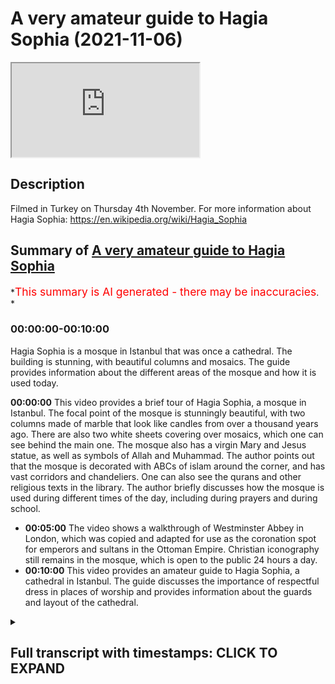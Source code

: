# A very amateur guide to Hagia Sophia (2021-11-06)

<iframe loading='lazy' allow='autoplay' src='https://www.youtube.com/embed/Hf-l1I5Wta4'></iframe>

## Description

Filmed in Turkey on Thursday 4th November. For more information about Hagia Sophia: <https://en.wikipedia.org/wiki/Hagia_Sophia>

## Summary of [A very amateur guide to Hagia Sophia](https://www.youtube.com/watch?v=Hf-l1I5Wta4)

\*<span style="color:red; font-size:125%">This summary is AI generated - there may be inaccuracies</span>. \*

### <a onclick="modifyYTiframeseektime('0')">00:00:00-00:10:00</a>

Hagia Sophia is a mosque in Istanbul that was once a cathedral. The building is stunning, with beautiful columns and mosaics. The guide provides information about the different areas of the mosque and how it is used today.

**<a onclick="modifyYTiframeseektime('0')">00:00:00</a>** This video provides a brief tour of Hagia Sophia, a mosque in Istanbul. The focal point of the mosque is stunningly beautiful, with two columns made of marble that look like candles from over a thousand years ago. There are also two white sheets covering over mosaics, which one can see behind the main one. The mosque also has a virgin Mary and Jesus statue, as well as symbols of Allah and Muhammad. The author points out that the mosque is decorated with ABCs of islam around the corner, and has vast corridors and chandeliers. One can also see the qurans and other religious texts in the library. The author briefly discusses how the mosque is used during different times of the day, including during prayers and during school.

*   **<a onclick="modifyYTiframeseektime('300')">00:05:00</a>** The video shows a walkthrough of Westminster Abbey in London, which was copied and adapted for use as the coronation spot for emperors and sultans in the Ottoman Empire. Christian iconography still remains in the mosque, which is open to the public 24 hours a day.
*   **<a onclick="modifyYTiframeseektime('600')">00:10:00</a>** This video provides an amateur guide to Hagia Sophia, a cathedral in Istanbul. The guide discusses the importance of respectful dress in places of worship and provides information about the guards and layout of the cathedral.

<details><summary><h2>Full transcript with timestamps: CLICK TO EXPAND</h2></summary>

<a onclick="modifyYTiframeseektime('1')">0:00:01</a> i thought i'd just give a very brief uh\ <a onclick="modifyYTiframeseektime('3')">0:00:03</a> guided tour of this masjid\ <a onclick="modifyYTiframeseektime('6')">0:00:06</a> hagio sofia in istanbul\ <a onclick="modifyYTiframeseektime('10')">0:00:10</a> this gilded cage is where the sultans\ <a onclick="modifyYTiframeseektime('13')">0:00:13</a> apparently\ <a onclick="modifyYTiframeseektime('14')">0:00:14</a> sat\ <a onclick="modifyYTiframeseektime('15')">0:00:15</a> during sermons and during summer\ <a onclick="modifyYTiframeseektime('17')">0:00:17</a> to protect them from assassination\ <a onclick="modifyYTiframeseektime('21')">0:00:21</a> and here we have the focal point\ <a onclick="modifyYTiframeseektime('24')">0:00:24</a> of the masjid stunningly beautiful\ <a onclick="modifyYTiframeseektime('28')">0:00:28</a> i don't know if you can make out\ <a onclick="modifyYTiframeseektime('29')">0:00:29</a> probably not but there are two um\ <a onclick="modifyYTiframeseektime('31')">0:00:31</a> they look like columns\ <a onclick="modifyYTiframeseektime('33')">0:00:33</a> made of um\ <a onclick="modifyYTiframeseektime('35')">0:00:35</a> marble but they're actually candles from\ <a onclick="modifyYTiframeseektime('38')">0:00:38</a> the fifth century\ <a onclick="modifyYTiframeseektime('40')">0:00:40</a> um from over a thousand years one\ <a onclick="modifyYTiframeseektime('42')">0:00:42</a> thousand five 500 years ago these\ <a onclick="modifyYTiframeseektime('44')">0:00:44</a> candles still exist\ <a onclick="modifyYTiframeseektime('46')">0:00:46</a> and right up there we have um the white\ <a onclick="modifyYTiframeseektime('48')">0:00:48</a> sheets covering over\ <a onclick="modifyYTiframeseektime('50')">0:00:50</a> some mosaics so i have to know behind\ <a onclick="modifyYTiframeseektime('52')">0:00:52</a> that main one there is\ <a onclick="modifyYTiframeseektime('54')">0:00:54</a> uh the virgin mary and jesus\ <a onclick="modifyYTiframeseektime('57')">0:00:57</a> and to the right we have these\ <a onclick="modifyYTiframeseektime('59')">0:00:59</a> incredible symbols\ <a onclick="modifyYTiframeseektime('61')">0:01:01</a> one word there says allah and the other\ <a onclick="modifyYTiframeseektime('63')">0:01:03</a> one\ <a onclick="modifyYTiframeseektime('64')">0:01:04</a> says muhammad\ <a onclick="modifyYTiframeseektime('66')">0:01:06</a> and the other ones\ <a onclick="modifyYTiframeseektime('68')">0:01:08</a> are the names of his senior companions\ <a onclick="modifyYTiframeseektime('71')">0:01:11</a> including uthman and ali\ <a onclick="modifyYTiframeseektime('74')">0:01:14</a> and\ <a onclick="modifyYTiframeseektime('76')">0:01:16</a> and others\ <a onclick="modifyYTiframeseektime('77')">0:01:17</a> dotted around these huge symbols\ <a onclick="modifyYTiframeseektime('80')">0:01:20</a> and these\ <a onclick="modifyYTiframeseektime('81')">0:01:21</a> very low hanging chandeliers\ <a onclick="modifyYTiframeseektime('85')">0:01:25</a> there's a feature of many mosques in\ <a onclick="modifyYTiframeseektime('87')">0:01:27</a> istanbul i've discovered they're vast i\ <a onclick="modifyYTiframeseektime('89')">0:01:29</a> mean you must be about just 20 feet off\ <a onclick="modifyYTiframeseektime('91')">0:01:31</a> the ground\ <a onclick="modifyYTiframeseektime('92')">0:01:32</a> and one of these fell on you you'd be\ <a onclick="modifyYTiframeseektime('94')">0:01:34</a> flattened\ <a onclick="modifyYTiframeseektime('96')">0:01:36</a> absolutely huge and\ <a onclick="modifyYTiframeseektime('98')">0:01:38</a> very beautiful i think they're made of\ <a onclick="modifyYTiframeseektime('101')">0:01:41</a> solid metal what they look like here\ <a onclick="modifyYTiframeseektime('103')">0:01:43</a> imagine that falling on you\ <a onclick="modifyYTiframeseektime('105')">0:01:45</a> Music\ <a onclick="modifyYTiframeseektime('110')">0:01:50</a> and off to the side here\ <a onclick="modifyYTiframeseektime('114')">0:01:54</a> we have islamic information\ <a onclick="modifyYTiframeseektime('117')">0:01:57</a> saw this earlier on and some of it's in\ <a onclick="modifyYTiframeseektime('120')">0:02:00</a> english some of it's in all sorts of\ <a onclick="modifyYTiframeseektime('122')">0:02:02</a> languages really\ <a onclick="modifyYTiframeseektime('126')">0:02:06</a> and\ <a onclick="modifyYTiframeseektime('126')">0:02:06</a> uh not sure what they say\ <a onclick="modifyYTiframeseektime('130')">0:02:10</a> what is islam\ <a onclick="modifyYTiframeseektime('132')">0:02:12</a> and\ <a onclick="modifyYTiframeseektime('134')">0:02:14</a> one here\ <a onclick="modifyYTiframeseektime('135')">0:02:15</a> in english the final messenger\ <a onclick="modifyYTiframeseektime('138')">0:02:18</a> and on the back i noticed it says\ <a onclick="modifyYTiframeseektime('140')">0:02:20</a> global academy for translation and\ <a onclick="modifyYTiframeseektime('142')">0:02:22</a> education\ <a onclick="modifyYTiframeseektime('143')">0:02:23</a> london united kingdom so that's\ <a onclick="modifyYTiframeseektime('146')">0:02:26</a> produced in england\ <a onclick="modifyYTiframeseektime('149')">0:02:29</a> uh what do we have over here\ <a onclick="modifyYTiframeseektime('152')">0:02:32</a> we have some more similar kinds of\ <a onclick="modifyYTiframeseektime('153')">0:02:33</a> things\ <a onclick="modifyYTiframeseektime('156')">0:02:36</a> the abc of\ <a onclick="modifyYTiframeseektime('158')">0:02:38</a> abc's of islam\ <a onclick="modifyYTiframeseektime('161')">0:02:41</a> around the corner here\ <a onclick="modifyYTiframeseektime('163')">0:02:43</a> we have these side\ <a onclick="modifyYTiframeseektime('165')">0:02:45</a> corridors vast corridors\ <a onclick="modifyYTiframeseektime('168')">0:02:48</a> you get more chandeliers\ <a onclick="modifyYTiframeseektime('171')">0:02:51</a> and this room is special this gilded\ <a onclick="modifyYTiframeseektime('173')">0:02:53</a> room look at it what could be behind\ <a onclick="modifyYTiframeseektime('177')">0:02:57</a> these gilded\ <a onclick="modifyYTiframeseektime('179')">0:02:59</a> mesh things here and looking inside you\ <a onclick="modifyYTiframeseektime('181')">0:03:01</a> can just about make out these qurans and\ <a onclick="modifyYTiframeseektime('185')">0:03:05</a> apparently these are very precious\ <a onclick="modifyYTiframeseektime('186')">0:03:06</a> qurans on their thrones\ <a onclick="modifyYTiframeseektime('189')">0:03:09</a> can you here we go\ <a onclick="modifyYTiframeseektime('191')">0:03:11</a> just about see now this used to be the\ <a onclick="modifyYTiframeseektime('193')">0:03:13</a> library untold of one of the sultans\ <a onclick="modifyYTiframeseektime('196')">0:03:16</a> these days it's just got a few qurans in\ <a onclick="modifyYTiframeseektime('198')">0:03:18</a> so this was\ <a onclick="modifyYTiframeseektime('200')">0:03:20</a> a very special place of learning\ <a onclick="modifyYTiframeseektime('202')">0:03:22</a> for the sultans where they kept their\ <a onclick="modifyYTiframeseektime('204')">0:03:24</a> precious texts\ <a onclick="modifyYTiframeseektime('207')">0:03:27</a> okay\ <a onclick="modifyYTiframeseektime('209')">0:03:29</a> and down here\ <a onclick="modifyYTiframeseektime('212')">0:03:32</a> a few people praying there there's a\ <a onclick="modifyYTiframeseektime('214')">0:03:34</a> mimbar just in the corner right over\ <a onclick="modifyYTiframeseektime('215')">0:03:35</a> there\ <a onclick="modifyYTiframeseektime('218')">0:03:38</a> and this is interesting i don't if you\ <a onclick="modifyYTiframeseektime('219')">0:03:39</a> can\ <a onclick="modifyYTiframeseektime('222')">0:03:42</a> work it out so just there is\ <a onclick="modifyYTiframeseektime('225')">0:03:45</a> a tripod\ <a onclick="modifyYTiframeseektime('227')">0:03:47</a> um and this is neptune the pagan\ <a onclick="modifyYTiframeseektime('230')">0:03:50</a> um god\ <a onclick="modifyYTiframeseektime('232')">0:03:52</a> and his um trident whatever the word is\ <a onclick="modifyYTiframeseektime('235')">0:03:55</a> so this was from a time when this was\ <a onclick="modifyYTiframeseektime('238')">0:03:58</a> pagan\ <a onclick="modifyYTiframeseektime('242')">0:04:02</a> as they come around the corner here\ <a onclick="modifyYTiframeseektime('246')">0:04:06</a> vast columns look at this\ <a onclick="modifyYTiframeseektime('252')">0:04:12</a> really slipped then down a step\ <a onclick="modifyYTiframeseektime('255')">0:04:15</a> um and here we have the\ <a onclick="modifyYTiframeseektime('258')">0:04:18</a> this huge uh\ <a onclick="modifyYTiframeseektime('260')">0:04:20</a> stairway\ <a onclick="modifyYTiframeseektime('262')">0:04:22</a> that goes up and this is where\ <a onclick="modifyYTiframeseektime('264')">0:04:24</a> traditionally i guess people you preach\ <a onclick="modifyYTiframeseektime('266')">0:04:26</a> the sermon the imam would preach the\ <a onclick="modifyYTiframeseektime('268')">0:04:28</a> sunday the sunday the friday sermon\ <a onclick="modifyYTiframeseektime('271')">0:04:31</a> and those two flags can't really tell in\ <a onclick="modifyYTiframeseektime('273')">0:04:33</a> the dark but their green green flag\ <a onclick="modifyYTiframeseektime('276')">0:04:36</a> of islam\ <a onclick="modifyYTiframeseektime('279')">0:04:39</a> and um\ <a onclick="modifyYTiframeseektime('280')">0:04:40</a> Music\ <a onclick="modifyYTiframeseektime('281')">0:04:41</a> serious worshipers tend to come here\ <a onclick="modifyYTiframeseektime('283')">0:04:43</a> during the day and night to pray\ <a onclick="modifyYTiframeseektime('285')">0:04:45</a> but um i i've been here on salah and\ <a onclick="modifyYTiframeseektime('288')">0:04:48</a> this whole area has been completely\ <a onclick="modifyYTiframeseektime('289')">0:04:49</a> packed this these these areas here are\ <a onclick="modifyYTiframeseektime('292')">0:04:52</a> for\ <a onclick="modifyYTiframeseektime('293')">0:04:53</a> like study circles where people learn\ <a onclick="modifyYTiframeseektime('295')">0:04:55</a> the crown\ <a onclick="modifyYTiframeseektime('299')">0:04:59</a> and this is very interesting\ <a onclick="modifyYTiframeseektime('301')">0:05:01</a> if you know westminster abbey in london\ <a onclick="modifyYTiframeseektime('303')">0:05:03</a> well you'll know this you'll recognize\ <a onclick="modifyYTiframeseektime('305')">0:05:05</a> this because they copied it and when the\ <a onclick="modifyYTiframeseektime('308')">0:05:08</a> monarchs in england are crowned in\ <a onclick="modifyYTiframeseektime('311')">0:05:11</a> westminster abbey they are crowned on\ <a onclick="modifyYTiframeseektime('313')">0:05:13</a> this\ <a onclick="modifyYTiframeseektime('314')">0:05:14</a> replica uh in westminster abbey this is\ <a onclick="modifyYTiframeseektime('317')">0:05:17</a> the original\ <a onclick="modifyYTiframeseektime('318')">0:05:18</a> and these represent i'm told\ <a onclick="modifyYTiframeseektime('320')">0:05:20</a> um\ <a onclick="modifyYTiframeseektime('321')">0:05:21</a> stones taken from important countries of\ <a onclick="modifyYTiframeseektime('323')">0:05:23</a> the world i remember this one over here\ <a onclick="modifyYTiframeseektime('326')">0:05:26</a> this is stone taken from france because\ <a onclick="modifyYTiframeseektime('328')">0:05:28</a> when i was told about this i was with a\ <a onclick="modifyYTiframeseektime('330')">0:05:30</a> french guy and i said look how small it\ <a onclick="modifyYTiframeseektime('332')">0:05:32</a> is compared to i don't know if that's\ <a onclick="modifyYTiframeseektime('334')">0:05:34</a> persia or arabia or india or whatever\ <a onclick="modifyYTiframeseektime('337')">0:05:37</a> and he said to me ah well where's\ <a onclick="modifyYTiframeseektime('338')">0:05:38</a> england then there's nothing here from\ <a onclick="modifyYTiframeseektime('340')">0:05:40</a> england i don't think\ <a onclick="modifyYTiframeseektime('342')">0:05:42</a> but anyway what's the central one the\ <a onclick="modifyYTiframeseektime('344')">0:05:44</a> big central one\ <a onclick="modifyYTiframeseektime('346')">0:05:46</a> is for the sultan or the emperor of the\ <a onclick="modifyYTiframeseektime('349')">0:05:49</a> ottoman empire himself and he rules here\ <a onclick="modifyYTiframeseektime('352')">0:05:52</a> over all the lesser countries including\ <a onclick="modifyYTiframeseektime('355')">0:05:55</a> france and\ <a onclick="modifyYTiframeseektime('356')">0:05:56</a> india and wherever they are so this is\ <a onclick="modifyYTiframeseektime('358')">0:05:58</a> the coronation\ <a onclick="modifyYTiframeseektime('359')">0:05:59</a> spot where the emperors or the sultans\ <a onclick="modifyYTiframeseektime('363')">0:06:03</a> were crowned and our queen in england\ <a onclick="modifyYTiframeseektime('366')">0:06:06</a> has the same kind of thing in\ <a onclick="modifyYTiframeseektime('368')">0:06:08</a> westminster abbey if you google this you\ <a onclick="modifyYTiframeseektime('370')">0:06:10</a> can\ <a onclick="modifyYTiframeseektime('371')">0:06:11</a> see it for yourself\ <a onclick="modifyYTiframeseektime('372')">0:06:12</a> um\ <a onclick="modifyYTiframeseektime('373')">0:06:13</a> it's open to the public you can see it\ <a onclick="modifyYTiframeseektime('378')">0:06:18</a> so there is a a second tier um\ <a onclick="modifyYTiframeseektime('382')">0:06:22</a> and um\ <a onclick="modifyYTiframeseektime('384')">0:06:24</a> if i remember rightly and i perhaps i\ <a onclick="modifyYTiframeseektime('385')">0:06:25</a> can't remember rightly but i think\ <a onclick="modifyYTiframeseektime('387')">0:06:27</a> possibly the emperor's\ <a onclick="modifyYTiframeseektime('389')">0:06:29</a> wife of the emperor i suppose uh and her\ <a onclick="modifyYTiframeseektime('391')">0:06:31</a> court were up there away from this is\ <a onclick="modifyYTiframeseektime('394')">0:06:34</a> certainly the mail area down here\ <a onclick="modifyYTiframeseektime('397')">0:06:37</a> so that's where the empress was and the\ <a onclick="modifyYTiframeseektime('398')">0:06:38</a> women's section was\ <a onclick="modifyYTiframeseektime('401')">0:06:41</a> uh now women are have their own section\ <a onclick="modifyYTiframeseektime('402')">0:06:42</a> down here rather than upstairs\ <a onclick="modifyYTiframeseektime('406')">0:06:46</a> um\ <a onclick="modifyYTiframeseektime('407')">0:06:47</a> there's something else i want to show\ <a onclick="modifyYTiframeseektime('408')">0:06:48</a> you you see this huge entrance here\ <a onclick="modifyYTiframeseektime('411')">0:06:51</a> this is where the emperor came in\ <a onclick="modifyYTiframeseektime('413')">0:06:53</a> came into the mosque into the in or into\ <a onclick="modifyYTiframeseektime('416')">0:06:56</a> the basilica when it was\ <a onclick="modifyYTiframeseektime('419')">0:06:59</a> um a christian place\ <a onclick="modifyYTiframeseektime('421')">0:07:01</a> but these are the original doors\ <a onclick="modifyYTiframeseektime('424')">0:07:04</a> and they were made over\ <a onclick="modifyYTiframeseektime('426')">0:07:06</a> 1500 years ago\ <a onclick="modifyYTiframeseektime('429')">0:07:09</a> just to\ <a onclick="modifyYTiframeseektime('432')">0:07:12</a> they're made i think\ <a onclick="modifyYTiframeseektime('434')">0:07:14</a> of wood so not made of steel and they've\ <a onclick="modifyYTiframeseektime('437')">0:07:17</a> survived\ <a onclick="modifyYTiframeseektime('439')">0:07:19</a> all this time\ <a onclick="modifyYTiframeseektime('440')">0:07:20</a> sorry\ <a onclick="modifyYTiframeseektime('441')">0:07:21</a> without being burned\ <a onclick="modifyYTiframeseektime('446')">0:07:26</a> anyway there's something else i wanted\ <a onclick="modifyYTiframeseektime('447')">0:07:27</a> to show you\ <a onclick="modifyYTiframeseektime('449')">0:07:29</a> before i end\ <a onclick="modifyYTiframeseektime('451')">0:07:31</a> because there's a lot of christian\ <a onclick="modifyYTiframeseektime('453')">0:07:33</a> iconography still in existence here\ <a onclick="modifyYTiframeseektime('456')">0:07:36</a> if i turn around there you go there's\ <a onclick="modifyYTiframeseektime('458')">0:07:38</a> the main entrance to the mosque\ <a onclick="modifyYTiframeseektime('460')">0:07:40</a> and just above it there is an icon of\ <a onclick="modifyYTiframeseektime('463')">0:07:43</a> jesus\ <a onclick="modifyYTiframeseektime('464')">0:07:44</a> and to the left there is an emperor\ <a onclick="modifyYTiframeseektime('467')">0:07:47</a> who is groveling\ <a onclick="modifyYTiframeseektime('469')">0:07:49</a> and begging for forgiveness so he's\ <a onclick="modifyYTiframeseektime('470')">0:07:50</a> repenting of his sin i don't know what\ <a onclick="modifyYTiframeseektime('472')">0:07:52</a> his sin was and above him is an icon or\ <a onclick="modifyYTiframeseektime('475')">0:07:55</a> a picture of the virgin mary and to the\ <a onclick="modifyYTiframeseektime('477')">0:07:57</a> right\ <a onclick="modifyYTiframeseektime('480')">0:08:00</a> and to the right is an angel i think\ <a onclick="modifyYTiframeseektime('484')">0:08:04</a> so that's\ <a onclick="modifyYTiframeseektime('485')">0:08:05</a> christ\ <a onclick="modifyYTiframeseektime('487')">0:08:07</a> up there\ <a onclick="modifyYTiframeseektime('488')">0:08:08</a> it's not been touched it's not been\ <a onclick="modifyYTiframeseektime('490')">0:08:10</a> destroyed it's been\ <a onclick="modifyYTiframeseektime('491')">0:08:11</a> there as part of the mosque for\ <a onclick="modifyYTiframeseektime('495')">0:08:15</a> centuries now\ <a onclick="modifyYTiframeseektime('497')">0:08:17</a> and finally the perhaps the most\ <a onclick="modifyYTiframeseektime('499')">0:08:19</a> extraordinary\ <a onclick="modifyYTiframeseektime('501')">0:08:21</a> um\ <a onclick="modifyYTiframeseektime('504')">0:08:24</a> christian iconography that's left i'm\ <a onclick="modifyYTiframeseektime('506')">0:08:26</a> just kind of going down here in the\ <a onclick="modifyYTiframeseektime('508')">0:08:28</a> eighth century\ <a onclick="modifyYTiframeseektime('509')">0:08:29</a> there was a big controversy in the\ <a onclick="modifyYTiframeseektime('511')">0:08:31</a> church\ <a onclick="modifyYTiframeseektime('512')">0:08:32</a> about the use of icons and the second\ <a onclick="modifyYTiframeseektime('514')">0:08:34</a> council of nicaea ruled in the eighth\ <a onclick="modifyYTiframeseektime('517')">0:08:37</a> century the icons\ <a onclick="modifyYTiframeseektime('518')">0:08:38</a> were okay they were permitted in\ <a onclick="modifyYTiframeseektime('520')">0:08:40</a> christian worship\ <a onclick="modifyYTiframeseektime('522')">0:08:42</a> and to celebrate that i'm told\ <a onclick="modifyYTiframeseektime('526')">0:08:46</a> this was installed\ <a onclick="modifyYTiframeseektime('528')">0:08:48</a> and this is an icon or mosaic of the\ <a onclick="modifyYTiframeseektime('531')">0:08:51</a> virgin mary\ <a onclick="modifyYTiframeseektime('532')">0:08:52</a> and there are two greek words either\ <a onclick="modifyYTiframeseektime('534')">0:08:54</a> side which says martyr mother and theon\ <a onclick="modifyYTiframeseektime('538')">0:08:58</a> of god mother of god with jesus and\ <a onclick="modifyYTiframeseektime('541')">0:09:01</a> there's constantine holding the city of\ <a onclick="modifyYTiframeseektime('545')">0:09:05</a> istanbul\ <a onclick="modifyYTiframeseektime('546')">0:09:06</a> byzantium of course then and giving it\ <a onclick="modifyYTiframeseektime('548')">0:09:08</a> to the virgin mary and there's another\ <a onclick="modifyYTiframeseektime('549')">0:09:09</a> person on the right knack\ <a onclick="modifyYTiframeseektime('552')">0:09:12</a> um so that's still there\ <a onclick="modifyYTiframeseektime('555')">0:09:15</a> stunning mosaic and it's not been\ <a onclick="modifyYTiframeseektime('558')">0:09:18</a> in any way damaged or defaced by\ <a onclick="modifyYTiframeseektime('561')">0:09:21</a> muslims\ <a onclick="modifyYTiframeseektime('563')">0:09:23</a> over the centuries\ <a onclick="modifyYTiframeseektime('565')">0:09:25</a> and christians are still welcome here as\ <a onclick="modifyYTiframeseektime('567')">0:09:27</a> are non-believers of all kinds\ <a onclick="modifyYTiframeseektime('570')">0:09:30</a> um\ <a onclick="modifyYTiframeseektime('571')">0:09:31</a> it's not exclusively for\ <a onclick="modifyYTiframeseektime('573')">0:09:33</a> muslims at all and it's open 24 hours a\ <a onclick="modifyYTiframeseektime('575')">0:09:35</a> day\ <a onclick="modifyYTiframeseektime('576')">0:09:36</a> it never closes thanks to the government\ <a onclick="modifyYTiframeseektime('578')">0:09:38</a> which reopened it\ <a onclick="modifyYTiframeseektime('580')">0:09:40</a> last year after its um\ <a onclick="modifyYTiframeseektime('583')">0:09:43</a> 80 year or so\ <a onclick="modifyYTiframeseektime('586')">0:09:46</a> year time as a museum\ <a onclick="modifyYTiframeseektime('589')">0:09:49</a> which charged people to come here\ <a onclick="modifyYTiframeseektime('591')">0:09:51</a> and it was only open certain hours of\ <a onclick="modifyYTiframeseektime('593')">0:09:53</a> the day so now it's back as a mosque a\ <a onclick="modifyYTiframeseektime('595')">0:09:55</a> house of prayer\ <a onclick="modifyYTiframeseektime('597')">0:09:57</a> it's open\ <a onclick="modifyYTiframeseektime('598')">0:09:58</a> to the public\ <a onclick="modifyYTiframeseektime('599')">0:09:59</a> 24 hours a day\ <a onclick="modifyYTiframeseektime('601')">0:10:01</a> free of charge\ <a onclick="modifyYTiframeseektime('603')">0:10:03</a> and anyone is welcome here\ <a onclick="modifyYTiframeseektime('605')">0:10:05</a> all you have to do is show respect for\ <a onclick="modifyYTiframeseektime('607')">0:10:07</a> the place so women have to wear a hijab\ <a onclick="modifyYTiframeseektime('609')">0:10:09</a> of course and cover their legs and men\ <a onclick="modifyYTiframeseektime('611')">0:10:11</a> have to cover their legs as well they\ <a onclick="modifyYTiframeseektime('613')">0:10:13</a> can't come in here just wearing shorts\ <a onclick="modifyYTiframeseektime('616')">0:10:16</a> or something they've got to be dressed\ <a onclick="modifyYTiframeseektime('617')">0:10:17</a> decently as well and that's the same as\ <a onclick="modifyYTiframeseektime('619')">0:10:19</a> in the vatican actually if you go to the\ <a onclick="modifyYTiframeseektime('621')">0:10:21</a> vatican they have the same rule not with\ <a onclick="modifyYTiframeseektime('622')">0:10:22</a> a hijab but the rest of it modest\ <a onclick="modifyYTiframeseektime('625')">0:10:25</a> dressing is very important in places of\ <a onclick="modifyYTiframeseektime('627')">0:10:27</a> worship be it church\ <a onclick="modifyYTiframeseektime('628')">0:10:28</a> synagogue or mosque\ <a onclick="modifyYTiframeseektime('632')">0:10:32</a> so there we are that's my unexpert\ <a onclick="modifyYTiframeseektime('637')">0:10:37</a> guide to this place\ <a onclick="modifyYTiframeseektime('639')">0:10:39</a> um i've only known it five minutes\ <a onclick="modifyYTiframeseektime('640')">0:10:40</a> myself but i thought i'd at least\ <a onclick="modifyYTiframeseektime('643')">0:10:43</a> do this now\ <a onclick="modifyYTiframeseektime('644')">0:10:44</a> um why not\ <a onclick="modifyYTiframeseektime('647')">0:10:47</a> little area here i could talk about\ <a onclick="modifyYTiframeseektime('649')">0:10:49</a> these things but\ <a onclick="modifyYTiframeseektime('650')">0:10:50</a> go on all night\ <a onclick="modifyYTiframeseektime('653')">0:10:53</a> um\ <a onclick="modifyYTiframeseektime('654')">0:10:54</a> oh what's this here it says there we go\ <a onclick="modifyYTiframeseektime('657')">0:10:57</a> ladies\ <a onclick="modifyYTiframeseektime('658')">0:10:58</a> section um which is through there\ <a onclick="modifyYTiframeseektime('663')">0:11:03</a> i wonder if there are any ladies through\ <a onclick="modifyYTiframeseektime('665')">0:11:05</a> here i think not\ <a onclick="modifyYTiframeseektime('667')">0:11:07</a> not this time of night\ <a onclick="modifyYTiframeseektime('670')">0:11:10</a> so the ladies section is actually\ <a onclick="modifyYTiframeseektime('674')">0:11:14</a> empty there's no ladies here\ <a onclick="modifyYTiframeseektime('676')">0:11:16</a> everyone's just walking around\ <a onclick="modifyYTiframeseektime('678')">0:11:18</a> as i say it never closes\ <a onclick="modifyYTiframeseektime('680')">0:11:20</a> there are some discreet guards um\ <a onclick="modifyYTiframeseektime('684')">0:11:24</a> somewhere\ <a onclick="modifyYTiframeseektime('685')">0:11:25</a> i think there's one at the moment but\ <a onclick="modifyYTiframeseektime('687')">0:11:27</a> there's there's about four or five of\ <a onclick="modifyYTiframeseektime('688')">0:11:28</a> them on duty\ <a onclick="modifyYTiframeseektime('690')">0:11:30</a> um around the whole complex\ <a onclick="modifyYTiframeseektime('693')">0:11:33</a> and they're very lenient and tolerant\ <a onclick="modifyYTiframeseektime('697')">0:11:37</a> of people\ <a onclick="modifyYTiframeseektime('699')">0:11:39</a> and i spoke to one yesterday\ <a onclick="modifyYTiframeseektime('701')">0:11:41</a> through a translator and the the only\ <a onclick="modifyYTiframeseektime('703')">0:11:43</a> problem they have is with um\ <a onclick="modifyYTiframeseektime('705')">0:11:45</a> demonstrators sometimes people come in\ <a onclick="modifyYTiframeseektime('706')">0:11:46</a> here and they shout and unfold slogans\ <a onclick="modifyYTiframeseektime('710')">0:11:50</a> and banners\ <a onclick="modifyYTiframeseektime('711')">0:11:51</a> that's something they won't tolerate in\ <a onclick="modifyYTiframeseektime('712')">0:11:52</a> here but other than that there's nothing\ <a onclick="modifyYTiframeseektime('715')">0:11:55</a> he said serious happens in here at all\ <a onclick="modifyYTiframeseektime('718')">0:11:58</a> everyone's very well behaved and\ <a onclick="modifyYTiframeseektime('719')">0:11:59</a> respectful\ <a onclick="modifyYTiframeseektime('723')">0:12:03</a> so\ <a onclick="modifyYTiframeseektime('725')">0:12:05</a> there we go what else can i say it's a\ <a onclick="modifyYTiframeseektime('727')">0:12:07</a> marvelous place if you get the chance to\ <a onclick="modifyYTiframeseektime('729')">0:12:09</a> visit do visit\ <a onclick="modifyYTiframeseektime('731')">0:12:11</a> and there are many mosques\ <a onclick="modifyYTiframeseektime('733')">0:12:13</a> in istanbul obviously\ <a onclick="modifyYTiframeseektime('735')">0:12:15</a> but of equal beauty i would argue\ <a onclick="modifyYTiframeseektime('738')">0:12:18</a> equal majesty equal historical\ <a onclick="modifyYTiframeseektime('740')">0:12:20</a> importance\ <a onclick="modifyYTiframeseektime('742')">0:12:22</a> and great places for everyone being\ <a onclick="modifyYTiframeseektime('744')">0:12:24</a> christian muslim\ <a onclick="modifyYTiframeseektime('746')">0:12:26</a> uh whoever to come and uh\ <a onclick="modifyYTiframeseektime('750')">0:12:30</a> experience some spiritual peace in a\ <a onclick="modifyYTiframeseektime('752')">0:12:32</a> sacred space it's a great sacred space\ <a onclick="modifyYTiframeseektime('754')">0:12:34</a> for humankind i would i would suggest um\ <a onclick="modifyYTiframeseektime('758')">0:12:38</a> that's just above the door of the\ <a onclick="modifyYTiframeseektime('760')">0:12:40</a> entrance to the\ <a onclick="modifyYTiframeseektime('762')">0:12:42</a> where the sultan comes in\ <a onclick="modifyYTiframeseektime('764')">0:12:44</a> huge door\ <a onclick="modifyYTiframeseektime('767')">0:12:47</a> so um\ <a onclick="modifyYTiframeseektime('768')">0:12:48</a> tomorrow morning i fly back to london\ <a onclick="modifyYTiframeseektime('773')">0:12:53</a> and so there we are\ <a onclick="modifyYTiframeseektime('777')">0:12:57</a> until next time

</details>
